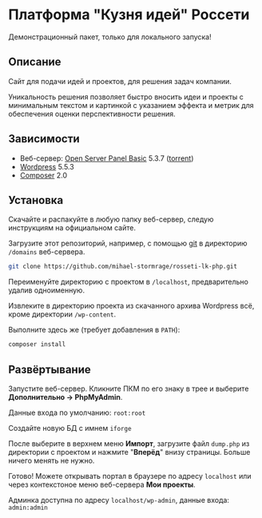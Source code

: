 # Платформа "Кузня идей" Россети

Демонстрационный пакет, только для локального запуска!

## Описание

Сайт для подачи идей и проектов, для решения задач компании.

Уникальность решения позволяет быcтро вносить идеи и проекты с минимальным текстом и картинкой с указанием эффекта и метрик для обеспечения оценки перспективности решения.

## Зависимости

- Веб-сервер: [Open Server Panel Basic][ospanel] 5.3.7 ([torrent][ospanel-torrent])
- [Wordpress] 5.5.3
- [Composer] 2.0

## Установка

Скачайте и распакуйте в любую папку веб-сервер, следую инструкциям на официальном сайте.

Загрузите этот репозиторий, например, с помощью [git] в директорию `/domains` веб-сервера.

```sh
git clone https://github.com/mihael-stormrage/rosseti-lk-php.git 
```

Переименуйте директорию с проектом в `/localhost`, предварительно удалив одноименную.

Извлеките в директорию проекта из скачанного архива Wordpress всё, кроме директории `/wp-content`.

Выполните здесь же (требует добавления в `PATH`):

```sh
composer install
```

## Развёртывание

Запустите веб-сервер. Кликните ПКМ по его знаку в трее и выберите **Дополнительно -> PhpMyAdmin**.

Данные входа по умолчанию: `root:root`

Создайте новую БД с имнем `iforge`

После выберите в верхнем меню **Импорт**, загрузите файл `dump.php` из директории с проектом и нажмите "**Вперёд**" внизу страницы. Больше ничего менять не нужно.

Готово! Можете открывать портал в браузере по адресу `localhost` или через контекстоное меню веб-сервера **Мои проекты**.

Админка доступна по адресу `localhost/wp-admin`, данные входа: `admin:admin`

[git]: https://git-scm.com
[ospanel]: https://ospanel.io
[ospanel-torrent]: https://rutracker.org/forum/viewtopic.php?t=5884670
[wordpress]: https://ru.wordpress.org/download/
[composer]: https://getcomposer.org